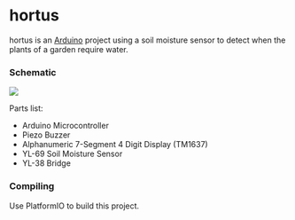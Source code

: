 # hortus
hortus is an [Arduino](http://arduino.cc) project using a soil moisture sensor to detect when the plants of a garden require water.

### Schematic
![](http://i.imgur.com/DbyK3cd.png)

Parts list:
- Arduino Microcontroller
- Piezo Buzzer
- Alphanumeric 7-Segment 4 Digit Display (TM1637)
- YL-69 Soil Moisture Sensor
- YL-38 Bridge

### Compiling

Use PlatformIO to build this project.